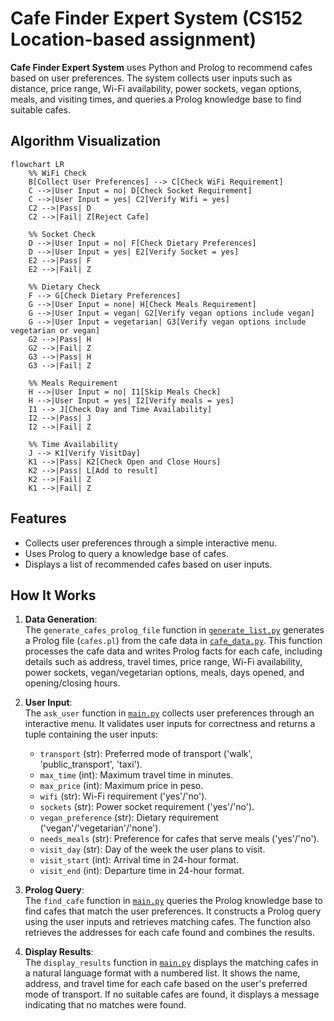# Cafe Finder Expert System (CS152 Location-based assignment)

**Cafe Finder Expert System** uses Python and Prolog to recommend cafes based on user preferences. The system collects user inputs such as distance, price range, Wi-Fi availability, power sockets, vegan options, meals, and visiting times, and queries a Prolog knowledge base to find suitable cafes.


## Algorithm Visualization
```mermaid
flowchart LR
    %% WiFi Check
    B[Collect User Preferences] --> C[Check WiFi Requirement]
    C -->|User Input = no| D[Check Socket Requirement]
    C -->|User Input = yes| C2[Verify Wifi = yes]
    C2 -->|Pass| D
    C2 -->|Fail| Z[Reject Cafe]

    %% Socket Check
    D -->|User Input = no| F[Check Dietary Preferences]
    D -->|User Input = yes| E2[Verify Socket = yes]
    E2 -->|Pass| F
    E2 -->|Fail| Z

    %% Dietary Check
    F --> G[Check Dietary Preferences]
    G -->|User Input = none| H[Check Meals Requirement]
    G -->|User Input = vegan| G2[Verify vegan options include vegan]
    G -->|User Input = vegetarian| G3[Verify vegan options include vegetarian or vegan]
    G2 -->|Pass| H
    G2 -->|Fail| Z
    G3 -->|Pass| H
    G3 -->|Fail| Z

    %% Meals Requirement
    H -->|User Input = no| I1[Skip Meals Check]
    H -->|User Input = yes| I2[Verify meals = yes]
    I1 --> J[Check Day and Time Availability]
    I2 -->|Pass| J
    I2 -->|Fail| Z

    %% Time Availability
    J --> K1[Verify VisitDay]
    K1 -->|Pass| K2[Check Open and Close Hours]
    K2 -->|Pass| L[Add to result]
    K2 -->|Fail| Z
    K1 -->|Fail| Z

```


## Features
- Collects user preferences through a simple interactive menu.
- Uses Prolog to query a knowledge base of cafes.
- Displays a list of recommended cafes based on user inputs.

## How It Works
1. **Data Generation**:  
   The `generate_cafes_prolog_file` function in [`generate_list.py`](generate_list.py) generates a Prolog file (`cafes.pl`) from the cafe data in [`cafe_data.py`](cafe_data.py). This function processes the cafe data and writes Prolog facts for each cafe, including details such as address, travel times, price range, Wi-Fi availability, power sockets, vegan/vegetarian options, meals, days opened, and opening/closing hours.

2. **User Input**:  
   The `ask_user` function in [`main.py`](main.py) collects user preferences through an interactive menu. It validates user inputs for correctness and returns a tuple containing the user inputs:
   - `transport` (str): Preferred mode of transport ('walk', 'public_transport', 'taxi').
   - `max_time` (int): Maximum travel time in minutes.
   - `max_price` (int): Maximum price in peso.
   - `wifi` (str): Wi-Fi requirement ('yes'/'no').
   - `sockets` (str): Power socket requirement ('yes'/'no').
   - `vegan_preference` (str): Dietary requirement ('vegan'/'vegetarian'/'none').
   - `needs_meals` (str): Preference for cafes that serve meals ('yes'/'no').
   - `visit_day` (str): Day of the week the user plans to visit.
   - `visit_start` (int): Arrival time in 24-hour format.
   - `visit_end` (int): Departure time in 24-hour format.

3. **Prolog Query**:  
   The `find_cafe` function in [`main.py`](main.py) queries the Prolog knowledge base to find cafes that match the user preferences. It constructs a Prolog query using the user inputs and retrieves matching cafes. The function also retrieves the addresses for each cafe found and combines the results.

4. **Display Results**:  
   The `display_results` function in [`main.py`](main.py) displays the matching cafes in a natural language format with a numbered list. It shows the name, address, and travel time for each cafe based on the user's preferred mode of transport. If no suitable cafes are found, it displays a message indicating that no matches were found.
